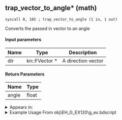 ## trap_vector_to_angle* (math)

`syscall 0, 102 ; trap_vector_to_angle (1 in, 1 out)`

Converts the passed in vector to an angle

#### Input parameters
| Name | Type | Description
|------|------|------------
| dir   | kn::FVector *   | A direction vector


#### Return Parameters
| Name | Type
|------|-----
| angle   | float   


<details>
	<summary>Appears in:</summary>
| filename | Entity (obj)
|----------|-------------
| obj\EH_G_EX120\g_ex.bdscript       | ((EH) Xemnas’s dragon missile (G_EX))          
| obj\EH_G_EX290\g_ex.bdscript       | ((EH) Speeder B (G_EX))          

</details>

<details>
	<summary>Example Usage From obj\EH_G_EX120\g_ex.bdscript</summary>
```
L2751:
 popToSp 0
 pushFromPSpVal 128
 pushFromFSp 0
 syscall 1, 147 ; trap_obj_pos (1 in, 1 out)
 memcpyToSp 16, 32
 pushFromPSp 32
 pushFromPSpVal 112
 gosub 16, L2817
 memcpyToSp 16, 48
 pushFromPSp 48
 drop 
 pushFromFSp 0
 pushFromPSpVal 112
 pushImmf 15
 syscall 1, 89 ; trap_obj_move_request (3 in, 0 out)
 pushFromPSpVal 112
 pushImmf -1
 syscall 0, 36 ; trap_vector_mul (2 in, 1 out)
 memcpyToSp 16, 32
 pushFromPSp 32
 memcpyToSp 16, 16
 pushFromPSp 16
 syscall 0, 102 ; trap_vector_to_angle (1 in, 1 out)
 memcpyToSp 16, 32
 pushFromPSp 32
 memcpyToSp 16, 16
 pushFromFSp 0
 pushFromPSp 16
 syscall 8, 2 ; trap_obj_set_xyzrot (2 in, 0 out)
 ret
```
</details>

